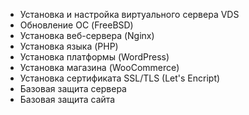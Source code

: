 - Установка и настройка виртуального сервера VDS
- Обновление ОС (FreeBSD)
- Установка веб-сервера (Nginx)
- Установка языка (PHP)
- Установка платформы (WordPress)
- Установка магазина (WooCommerce)
- Установка сертификата SSL/TLS (Let's Encript)
- Базовая защита сервера
- Базовая защита сайта
